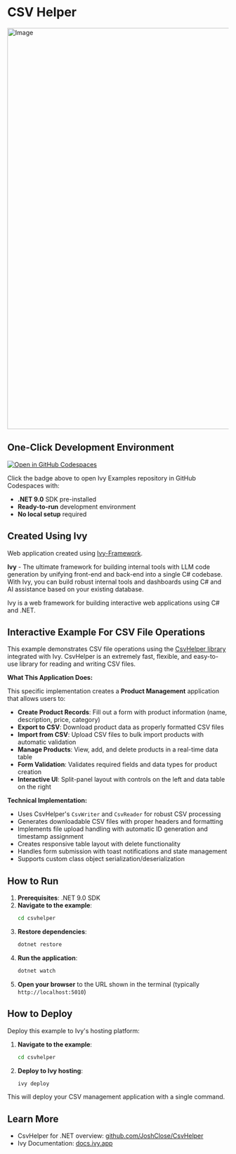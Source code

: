 # CSV Helper

<img width="1919" height="914" alt="Image" src="https://github.com/user-attachments/assets/74fc0735-2336-4fd5-8b06-a7104ed3ea6b" />

## One-Click Development Environment

[![Open in GitHub Codespaces](https://github.com/codespaces/badge.svg)](https://github.com/codespaces/new?hide_repo_select=true&ref=main&repo=Ivy-Interactive%2FIvy-Examples&machine=standardLinux32gb&devcontainer_path=.devcontainer%2Fcsvhelper%2Fdevcontainer.json&location=EuropeWest)

Click the badge above to open Ivy Examples repository in GitHub Codespaces with:
- **.NET 9.0** SDK pre-installed
- **Ready-to-run** development environment
- **No local setup** required

## Created Using Ivy

Web application created using [Ivy-Framework](https://github.com/Ivy-Interactive/Ivy-Framework).

**Ivy** - The ultimate framework for building internal tools with LLM code generation by unifying front-end and back-end into a single C# codebase. With Ivy, you can build robust internal tools and dashboards using C# and AI assistance based on your existing database.

Ivy is a web framework for building interactive web applications using C# and .NET.

## Interactive Example For CSV File Operations

This example demonstrates CSV file operations using the [CsvHelper library](https://github.com/JoshClose/CsvHelper) integrated with Ivy. CsvHelper is an extremely fast, flexible, and easy-to-use library for reading and writing CSV files.

**What This Application Does:**

This specific implementation creates a **Product Management** application that allows users to:

- **Create Product Records**: Fill out a form with product information (name, description, price, category)
- **Export to CSV**: Download product data as properly formatted CSV files
- **Import from CSV**: Upload CSV files to bulk import products with automatic validation
- **Manage Products**: View, add, and delete products in a real-time data table
- **Form Validation**: Validates required fields and data types for product creation
- **Interactive UI**: Split-panel layout with controls on the left and data table on the right

**Technical Implementation:**

- Uses CsvHelper's `CsvWriter` and `CsvReader` for robust CSV processing
- Generates downloadable CSV files with proper headers and formatting
- Implements file upload handling with automatic ID generation and timestamp assignment
- Creates responsive table layout with delete functionality
- Handles form submission with toast notifications and state management
- Supports custom class object serialization/deserialization

## How to Run

1. **Prerequisites**: .NET 9.0 SDK
2. **Navigate to the example**:
   ```bash
   cd csvhelper
   ```
3. **Restore dependencies**:
   ```bash
   dotnet restore
   ```
4. **Run the application**:
   ```bash
   dotnet watch
   ```
5. **Open your browser** to the URL shown in the terminal (typically `http://localhost:5010`)

## How to Deploy

Deploy this example to Ivy's hosting platform:

1. **Navigate to the example**:
   ```bash
   cd csvhelper
   ```
2. **Deploy to Ivy hosting**:
   ```bash
   ivy deploy
   ```
This will deploy your CSV management application with a single command.

## Learn More

- CsvHelper for .NET overview: [github.com/JoshClose/CsvHelper](https://github.com/JoshClose/CsvHelper)
- Ivy Documentation: [docs.ivy.app](https://docs.ivy.app)